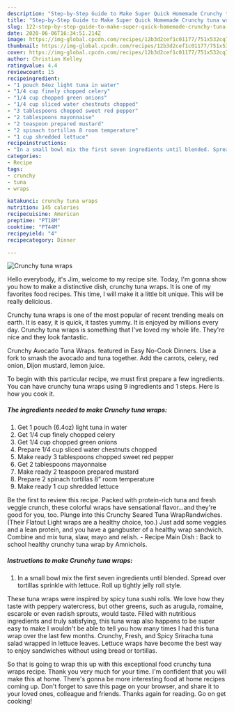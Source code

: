 ```yaml
---
description: "Step-by-Step Guide to Make Super Quick Homemade Crunchy tuna wraps"
title: "Step-by-Step Guide to Make Super Quick Homemade Crunchy tuna wraps"
slug: 122-step-by-step-guide-to-make-super-quick-homemade-crunchy-tuna-wraps
date: 2020-06-06T16:34:51.214Z
image: https://img-global.cpcdn.com/recipes/12b3d2cef1c01177/751x532cq70/crunchy-tuna-wraps-recipe-main-photo.jpg
thumbnail: https://img-global.cpcdn.com/recipes/12b3d2cef1c01177/751x532cq70/crunchy-tuna-wraps-recipe-main-photo.jpg
cover: https://img-global.cpcdn.com/recipes/12b3d2cef1c01177/751x532cq70/crunchy-tuna-wraps-recipe-main-photo.jpg
author: Christian Kelley
ratingvalue: 4.4
reviewcount: 15
recipeingredient:
- "1 pouch 64oz light tuna in water"
- "1/4 cup finely chopped celery"
- "1/4 cup chopped green onions"
- "1/4 cup sliced water chestnuts chopped"
- "3 tablespoons chopped sweet red pepper"
- "2 tablespoons mayonnaise"
- "2 teaspoon prepared mustard"
- "2 spinach tortillas 8 room temperature"
- "1 cup shredded lettuce"
recipeinstructions:
- "In a small bowl mix the first seven ingredients until blended. Spread over tortillas sprinkle with lettuce. Roll up tightly jelly roll style."
categories:
- Recipe
tags:
- crunchy
- tuna
- wraps

katakunci: crunchy tuna wraps 
nutrition: 145 calories
recipecuisine: American
preptime: "PT18M"
cooktime: "PT44M"
recipeyield: "4"
recipecategory: Dinner

---
```



![Crunchy tuna wraps](https://img-global.cpcdn.com/recipes/12b3d2cef1c01177/751x532cq70/crunchy-tuna-wraps-recipe-main-photo.jpg)

Hello everybody, it's Jim, welcome to my recipe site. Today, I'm gonna show you how to make a distinctive dish, crunchy tuna wraps. It is one of my favorites food recipes. This time, I will make it a little bit unique. This will be really delicious.

Crunchy tuna wraps is one of the most popular of recent trending meals on earth. It is easy, it is quick, it tastes yummy. It is enjoyed by millions every day. Crunchy tuna wraps is something that I've loved my whole life. They're nice and they look fantastic.

Crunchy Avocado Tuna Wraps. featured in Easy No-Cook Dinners. Use a fork to smash the avocado and tuna together. Add the carrots, celery, red onion, Dijon mustard, lemon juice.


To begin with this particular recipe, we must first prepare a few ingredients. You can have crunchy tuna wraps using 9 ingredients and 1 steps. Here is how you cook it.

<!--inarticleads1-->

##### The ingredients needed to make Crunchy tuna wraps:

1. Get 1 pouch (6.4oz) light tuna in water
1. Get 1/4 cup finely chopped celery
1. Get 1/4 cup chopped green onions
1. Prepare 1/4 cup sliced water chestnuts chopped
1. Make ready 3 tablespoons chopped sweet red pepper
1. Get 2 tablespoons mayonnaise
1. Make ready 2 teaspoon prepared mustard
1. Prepare 2 spinach tortillas 8” room temperature
1. Make ready 1 cup shredded lettuce


Be the first to review this recipe. Packed with protein-rich tuna and fresh veggie crunch, these colorful wraps have sensational flavor…and they&#39;re good for you, too. Plunge into this Crunchy Seared Tuna WrapRandwiches. (Their Flatout Light wraps are a healthy choice, too.) Just add some veggies and a lean protein, and you have a gangbuster of a healthy wrap sandwich. Combine and mix tuna, slaw, mayo and relish. - Recipe Main Dish : Back to school healthy crunchy tuna wrap by Amnichols. 

<!--inarticleads2-->

##### Instructions to make Crunchy tuna wraps:

1. In a small bowl mix the first seven ingredients until blended. Spread over tortillas sprinkle with lettuce. Roll up tightly jelly roll style.


These tuna wraps were inspired by spicy tuna sushi rolls. We love how they taste with peppery watercress, but other greens, such as arugula, romaine, escarole or even radish sprouts, would taste. Filled with nutritious ingredients and truly satisfying, this tuna wrap also happens to be super easy to make I wouldn&#39;t be able to tell you how many times I had this tuna wrap over the last few months. Crunchy, Fresh, and Spicy Sriracha tuna salad wrapped in lettuce leaves. Lettuce wraps have become the best way to enjoy sandwiches without using bread or tortillas. 

So that is going to wrap this up with this exceptional food crunchy tuna wraps recipe. Thank you very much for your time. I'm confident that you will make this at home. There's gonna be more interesting food at home recipes coming up. Don't forget to save this page on your browser, and share it to your loved ones, colleague and friends. Thanks again for reading. Go on get cooking!
